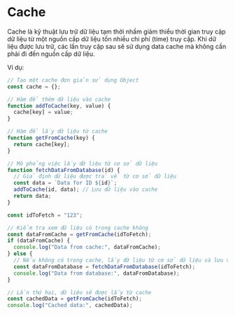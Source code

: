 # Cache

Cache là kỹ thuật lưu trữ dữ liệu tạm thời nhầm giảm thiểu thời gian truy cập dữ liệu từ một nguồn cấp dữ liệu tốn nhiều chi phí (time) truy cập. Khi dữ liệu được lưu trữ, các lần truy cập sau sẽ sử dụng data cache mà không cần phải đi đến nguồn cấp dữ liệu.

Ví dụ:

```javascript
// Tạo một cache đơn giản sử dụng Object
const cache = {};

// Hàm để thêm dữ liệu vào cache
function addToCache(key, value) {
  cache[key] = value;
}

// Hàm để lấy dữ liệu từ cache
function getFromCache(key) {
  return cache[key];
}

// Mô phỏng việc lấy dữ liệu từ cơ sở dữ liệu
function fetchDataFromDatabase(id) {
  // Giả định dữ liệu được trả về từ cơ sở dữ liệu
  const data = `Data for ID ${id}`;
  addToCache(id, data); // Lưu dữ liệu vào cache
  return data;
}

const idToFetch = "123";

// Kiểm tra xem dữ liệu có trong cache không
const dataFromCache = getFromCache(idToFetch);
if (dataFromCache) {
  console.log("Data from cache:", dataFromCache);
} else {
  // Nếu không có trong cache, lấy dữ liệu từ cơ sở dữ liệu và lưu vào cache
  const dataFromDatabase = fetchDataFromDatabase(idToFetch);
  console.log("Data from database:", dataFromDatabase);
}

// Lần thứ hai, dữ liệu sẽ được lấy từ cache
const cachedData = getFromCache(idToFetch);
console.log("Cached data:", cachedData);
```

